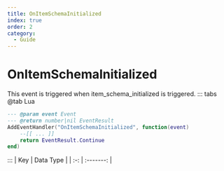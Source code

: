 ```yaml
---
title: OnItemSchemaInitialized
index: true
order: 2
category:
  - Guide
---
```


# OnItemSchemaInitialized
This event is triggered when item_schema_initialized is triggered.
::: tabs
@tab Lua
```lua
--- @param event Event
--- @return number|nil EventResult
AddEventHandler("OnItemSchemaInitialized", function(event)
    --[[ ... ]]
    return EventResult.Continue
end)
```

:::
| Key | Data Type |
| :-: | :-------: |